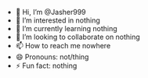 - 👋 Hi, I’m @Jasher999
- 👀 I’m interested in nothing
- 🌱 I’m currently learning nothing
- 💞️ I’m looking to collaborate on nothing
- 📫 How to reach me nowhere
- 😄 Pronouns: not/thing
- ⚡ Fun fact: nothing
